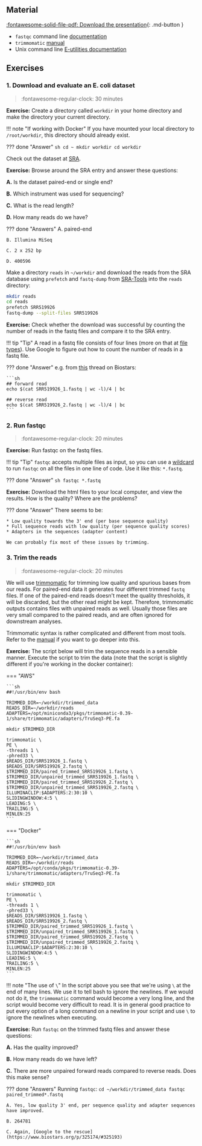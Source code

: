 ## Material

[:fontawesome-solid-file-pdf: Download the presentation](../assets/pdf/quality_control.pdf){: .md-button }

* `fastqc` command line [documentation](https://www.bioinformatics.babraham.ac.uk/projects/fastqc/INSTALL.txt)
* `trimmomatic` [manual](http://www.usadellab.org/cms/uploads/supplementary/Trimmomatic/TrimmomaticManual_V0.32.pdf)
* Unix command line [E-utilities documentation](https://www.ncbi.nlm.nih.gov/books/NBK179288/)

## Exercises

### 1. Download and evaluate an E. coli dataset

>:fontawesome-regular-clock: 30 minutes

**Exercise:** Create a directory called `workdir` in your home directory and make the directory your current directory.

!!! note "If working with Docker"
    If you have mounted your local directory to `/root/workdir`, this directory should already exist.

??? done "Answer"
    ```sh
    cd ~
    mkdir workdir
    cd workdir
    ```

Check out the dataset at [SRA](https://www.ncbi.nlm.nih.gov/sra/?term=SRR519926).

**Exercise:** Browse around the SRA entry and answer these questions:

**A.** Is the dataset paired-end or single end?

**B.** Which instrument was used for sequencing?

**C.** What is the read length?

**D.** How many reads do we have?

??? done "Answers"
    A. paired-end

    B. Illumina MiSeq

    C. 2 x 252 bp

    D. 400596

Make a directory `reads` in `~/workdir` and download the reads from the SRA database using `prefetch` and `fastq-dump` from [SRA-Tools](https://ncbi.github.io/sra-tools/) into the `reads` directory:

```sh
mkdir reads
cd reads
prefetch SRR519926
fastq-dump --split-files SRR519926
```

**Exercise:** Check whether the download was successful by counting the number of reads in the fastq files and compare it to the SRA entry.

!!! tip "Tip"
    A read in a fastq file consists of four lines (more on that at [file types](../day2/file_types.md)). Use Google to figure out how to count the number of reads in a fastq file.

??? done "Answer"
    e.g. from [this](https://www.biostars.org/p/139006/) thread on Biostars:

    ```sh
    ## forward read
    echo $(cat SRR519926_1.fastq | wc -l)/4 | bc

    ## reverse read
    echo $(cat SRR519926_2.fastq | wc -l)/4 | bc
    ```

### 2. Run fastqc

>:fontawesome-regular-clock: 20 minutes

**Exercise:** Run fastqc on the fastq files.

!!! tip "Tip"
    `fastqc` accepts multiple files as input, so you can use a [wildcard](https://en.wikipedia.org/wiki/Glob_(programming)) to run `fastqc` on all the files in one line of code. Use it like this: `*.fastq`.  

??? done "Answer"
    ```sh
    fastqc *.fastq
    ```

**Exercise:** Download the html files to your local computer, and view the results. How is the quality? Where are the problems?

??? done "Answer"
    There seems to be:

    * Low quality towards the 3' end (per base sequence quality)
    * Full sequence reads with low quality (per sequence quality scores)
    * Adapters in the sequences (adapter content)

    We can probably fix most of these issues by trimming.

### 3. Trim the reads

>:fontawesome-regular-clock: 20 minutes

We will use [trimmomatic](http://www.usadellab.org/cms/?page=trimmomatic) for trimming low quality and spurious bases from our reads. For paired-end data it generates four different trimmed `fastq` files. If one of the paired-end reads doesn't meet the quality thresholds, it will be discarded, but the other read might be kept. Therefore, trimmomatic outputs contains files with unpaired reads as well. Usually those files are very small compared to the paired reads, and are often ignored for downstream analyses.

Trimmomatic syntax is rather complicated and different from most tools. Refer to the [manual](http://www.usadellab.org/cms/uploads/supplementary/Trimmomatic/TrimmomaticManual_V0.32.pdf) if you want to go deeper into this.

**Exercise:** The script below will trim the sequence reads in a sensible manner. Execute the script to trim the data (note that the script is slightly different if you're working in the docker container):

=== "AWS"

    ```sh
    ##!/usr/bin/env bash

    TRIMMED_DIR=~/workdir/trimmed_data
    READS_DIR=~/workdir/reads
    ADAPTERS=/opt/miniconda3/pkgs/trimmomatic-0.39-1/share/trimmomatic/adapters/TruSeq3-PE.fa

    mkdir $TRIMMED_DIR

    trimmomatic \
    PE \
    -threads 1 \
    -phred33 \
    $READS_DIR/SRR519926_1.fastq \
    $READS_DIR/SRR519926_2.fastq \
    $TRIMMED_DIR/paired_trimmed_SRR519926_1.fastq \
    $TRIMMED_DIR/unpaired_trimmed_SRR519926_1.fastq \
    $TRIMMED_DIR/paired_trimmed_SRR519926_2.fastq \
    $TRIMMED_DIR/unpaired_trimmed_SRR519926_2.fastq \
    ILLUMINACLIP:$ADAPTERS:2:30:10 \
    SLIDINGWINDOW:4:5 \
    LEADING:5 \
    TRAILING:5 \
    MINLEN:25
    ```

=== "Docker"

    ```sh
    ##!/usr/bin/env bash

    TRIMMED_DIR=~/workdir/trimmed_data
    READS_DIR=~/workdir/reads
    ADAPTERS=/opt/conda/pkgs/trimmomatic-0.39-1/share/trimmomatic/adapters/TruSeq3-PE.fa

    mkdir $TRIMMED_DIR

    trimmomatic \
    PE \
    -threads 1 \
    -phred33 \
    $READS_DIR/SRR519926_1.fastq \
    $READS_DIR/SRR519926_2.fastq \
    $TRIMMED_DIR/paired_trimmed_SRR519926_1.fastq \
    $TRIMMED_DIR/unpaired_trimmed_SRR519926_1.fastq \
    $TRIMMED_DIR/paired_trimmed_SRR519926_2.fastq \
    $TRIMMED_DIR/unpaired_trimmed_SRR519926_2.fastq \
    ILLUMINACLIP:$ADAPTERS:2:30:10 \
    SLIDINGWINDOW:4:5 \
    LEADING:5 \
    TRAILING:5 \
    MINLEN:25
    ```

!!! note "The use of `\`"
    In the script above you see that we're using `\` at the end of many lines. We use it to tell bash to ignore the newlines. If we would not do it, the `trimmomatic` command would become a very long line, and the script would become very difficult to read. It is in general good practice to put every option of a long command on a newline in your script and use `\` to ignore the newlines when executing.

**Exercise:** Run `fastqc` on the trimmed fastq files and answer these questions:

**A.** Has the quality improved?

**B.** How many reads do we have left?

**C.** There are more unpaired forward reads compared to reverse reads. Does this make sense?

??? done "Answers"
    Running `fastqc`:
    ```
    cd ~/workdir/trimmed_data
    fastqc paired_trimmed*.fastq
    ```

    A. Yes, low quality 3' end, per sequence quality and adapter sequences have improved.

    B. 264781

    C. Again, [Google to the rescue](https://www.biostars.org/p/325174/#325193)
